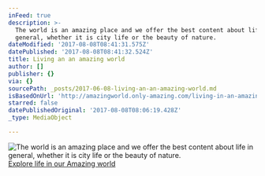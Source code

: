 ```yaml
---
inFeed: true
description: >-
  The world is an amazing place and we offer the best content about life in
  general, whether it is city life or the beauty of nature. 
dateModified: '2017-08-08T08:41:31.575Z'
datePublished: '2017-08-08T08:41:32.524Z'
title: Living an an amazing world
author: []
publisher: {}
via: {}
sourcePath: _posts/2017-06-08-living-an-an-amazing-world.md
isBasedOnUrl: 'http://amazingworld.only-amazing.com/living-in-an-amazing-world'
starred: false
datePublishedOriginal: '2017-08-08T08:06:19.428Z'
_type: MediaObject

---
```

![The world is an amazing place and we offer the best content about life in general, whether it is city life or the beauty of nature. ](https://the-grid-user-content.s3-us-west-2.amazonaws.com/36f6725f-d2c8-4083-b9b6-73b17ea69560.jpg)
[Explore life in our Amazing world][0]

[0]: http://amazingworld.only-amazing.com/living-in-an-amazing-world